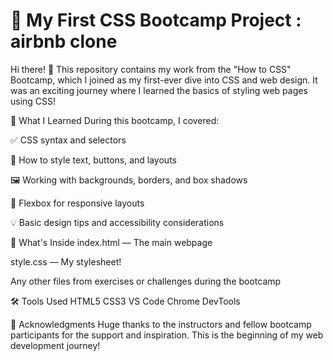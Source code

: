 # 🎨 My First CSS Bootcamp Project : airbnb clone

Hi there!  👋
This repository contains my work from the "How to CSS" Bootcamp, which I joined as my first-ever dive into CSS and web design. It was an exciting journey where I learned the basics of styling web pages using CSS!

🚀 What I Learned
During this bootcamp, I covered:

✅ CSS syntax and selectors

🎯 How to style text, buttons, and layouts

🖼️ Working with backgrounds, borders, and box shadows

📐 Flexbox for responsive layouts

💡 Basic design tips and accessibility considerations

📁 What's Inside
index.html — The main webpage

style.css — My stylesheet!

Any other files from exercises or challenges during the bootcamp

🛠️ Tools Used
HTML5
CSS3
VS Code
Chrome DevTools

🙌 Acknowledgments
Huge thanks to the instructors and fellow bootcamp participants for the support and inspiration. This is the beginning of my web development journey!
